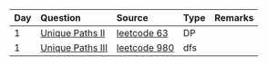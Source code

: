 | Day  | Question                                                                | Source                                                        | Type | Remarks |
| :--- | :---------------------------------------------------------------------- | :------------------------------------------------------------ | :--- | :------ |
| 1    | [Unique Paths II](leetcode/63-unique-paths-ii/63-unique-paths-ii.java)  | [leetcode 63](https://leetcode.com/problems/unique-paths-ii/) | DP   |
| 1    | [Unique Paths III](leetcode/980-unique-paths-iii/unique-paths-iii.java) | [leetcode 980]()                                              | dfs  |